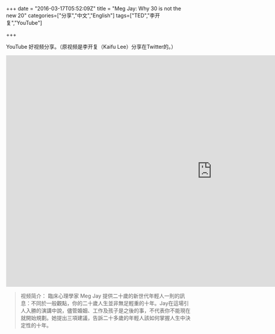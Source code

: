 +++
date = "2016-03-17T05:52:09Z"
title = "Meg Jay: Why 30 is not the new 20"
categories=["分享","中文","English"]
tags=["TED","李开复","YouTube"]

+++

YouTube 好视频分享。（原视频是李开复（Kaifu Lee）分享在Twitter的。）
<iframe width="1120" height="630" src="https://www.youtube.com/embed/-GG1rYgGJao" frameborder="0" allowfullscreen></iframe>

> 视频简介：
> 臨床心理學家 Meg Jay 提供二十歲的新世代年輕人一則的訊息：不同於一般觀點，你的二十歲人生並非無足輕重的十年。Jay在這場引人入勝的演講中說，儘管婚姻、工作及孩子是之後的事，不代表你不能現在就開始規劃。她提出三項建議，告訴二十多歲的年輕人該如何掌握人生中決定性的十年。